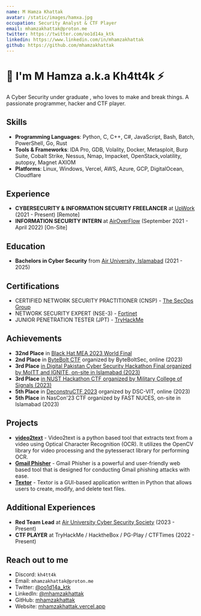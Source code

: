 ```yaml
---
name: M Hamza Khattak
avatar: /static/images/hamxa.jpg
occupation: Security Analyst & CTF Player
email: mhamzakhattak@proton.me
twitter: https://twitter.com/oo1d14a_ktk
linkedin: https://www.linkedin.com/in/mhamzakhattak
github: https://github.com/mhamzakhattak
---
```


# 👋 I'm M Hamza a.k.a Kh4tt4k ⚡

A Cyber Security under graduate , who loves to make and break things. A passionate programmer, hacker and CTF player.


## Skills

- **Programming Languages**: Python, C, C++, C#, JavaScript, Bash, Batch, PowerShell, Go, Rust
- **Tools & Frameworks**: IDA Pro, GDB, Volality, Docker, Metasploit, Burp Suite, Cobalt Strike, Nessus, Nmap, Impacket, OpenStack,volatility, autopsy, Magnet AXIOM
- **Platforms**: Linux, Windows, Vercel, AWS, Azure, GCP, DigitalOcean, Cloudflare

## Experience

- **CYBERSECURITY & INFORMATION SECURITY FREELANCER** at [UpWork](https://www.upwork.com/) (2021 - Present) [Remote]
- **INFORMATION SECURITY INTERN** at [AirOverFlow](https://airoverflow.com/) (September 2021 - April 2022) [On-Site]

## Education

- **Bachelors in Cyber Security** from [Air University, Islamabad](https://au.edu.pk/) (2021 - 2025)

## Certifications

- CERTIFIED NETWORK SECURITY PRACTITIONER (CNSP) - [The SecOps Group](https://secops.group/product/certified-network-security-practitioner/)
- NETWORK SECURITY EXPERT (NSE-3) - [Fortinet](https://www.fortinet.com/nse-training)
- JUNIOR PENETRATION TESTER (JPT) - [TryHackMe](https://tryhackme.com/path/outline/jrpenetrationtester)

## Achievements

- **32nd Place** in [Black Hat MEA 2023 World Final](https://blackhatmea.com/capture-the-flag)
- **2nd Place** in [ByteBolt CTF](https://www.byteboltsec.com/) organized by ByteBoltSec, online (2023)
- **3rd Place** [in Digital Pakistan Cyber Security Hackathon Final organized by MoITT and IGNITE, on-site in Islamabad (2023)](https://www.linkedin.com/posts/hamzaharooon_ignite-cybersecurity-hackathon-activity-7146010829287600129-rmFp?utm_source=share)
- **3rd Place** [in NUST Hackathon CTF organized by Military College of Signals (2023)](https://www.linkedin.com/posts/hamzaharooon_ctf-cybersecurity-teamgriffyns-activity-7067032676905435136-JQT2?utm_source=share)
- **5th Place** in [DeconstruCTF 2023](https://ctftime.org/event/2042/) organized by DSC-VIT, online (2023)
- **5th Place** in NasCon'23 CTF organized by FAST NUCES, on-site in Islamabad (2023)


## Projects

- [**video2text**](https://github.com/mhamzakhattak/video2text) - Video2text is a python based tool that extracts text from a video using Optical Character Recognition (OCR). It utilizes the OpenCV library for video processing and the pytesseract library for performing OCR.
- [**Gmail Phisher**](https://github.com/thegr1ffyn/gmail-phisher) - Gmail Phisher is a powerful and user-friendly web based tool that is designed for conducting Gmail phishing attacks with ease.
- [**Textor**](https://github.com/mhamzakhattak/Textor) - Textor is a GUI-based application written in Python that allows users to create, modify, and delete text files.

## Additional Experiences

- **Red Team Lead** at [Air University Cyber Security Society](https://aucss.live/) (2023 - Present)
- **CTF PLAYER** at TryHackMe / HacktheBox / PG-Play / CTFTimes (2022 - Present)

## Reach out to me

- Discord: `kh4tt4k`
- Email: `mhamzakhattak@proton.me`
- Twitter: [@oo1d14a_ktk](https://twitter.com/oo1d14a_ktk)
- LinkedIn: [@mhamzakhattak](https://www.linkedin.com/in/mhamzakhattak)
- GitHub: [mhamzakhattak](https://github.com/mhamzakhattak)
- Website: [mhamzakhattak.vercel.app](https://mhamzakhattak.vercel.app)